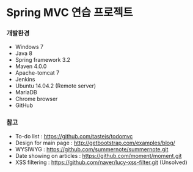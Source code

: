# Spring MVC 연습 프로젝트

### 개발환경
* Windows 7
* Java 8
* Spring framework 3.2
* Maven 4.0.0
* Apache-tomcat 7
* Jenkins
* Ubuntu 14.04.2 (Remote server)
* MariaDB
* Chrome browser
* GitHub

### 참고
* To-do list : https://github.com/tastejs/todomvc
* Design for main page : http://getbootstrap.com/examples/blog/
* WYSIWYG : https://github.com/summernote/summernote.git
* Date showing on articles : https://github.com/moment/moment.git
* XSS filtering : https://github.com/naver/lucy-xss-filter.git (Unsolved)
